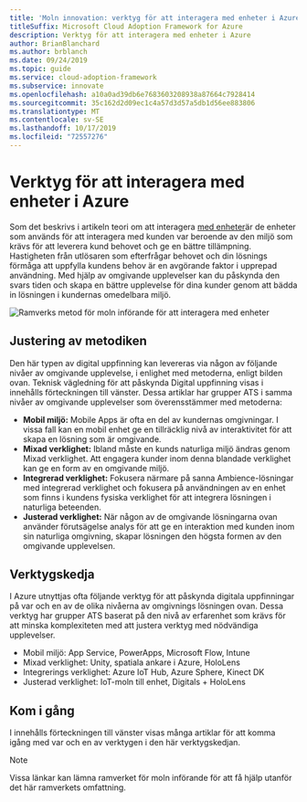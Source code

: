 ```yaml
---
title: 'Moln innovation: verktyg för att interagera med enheter i Azure'
titleSuffix: Microsoft Cloud Adoption Framework for Azure
description: Verktyg för att interagera med enheter i Azure
author: BrianBlanchard
ms.author: brblanch
ms.date: 09/24/2019
ms.topic: guide
ms.service: cloud-adoption-framework
ms.subservice: innovate
ms.openlocfilehash: a10a0ad39db6e7683603208938a87664c7928414
ms.sourcegitcommit: 35c162d2d09ec1c4a57d3d57a5db1d56ee883806
ms.translationtype: MT
ms.contentlocale: sv-SE
ms.lasthandoff: 10/17/2019
ms.locfileid: "72557276"
---
```

# <a name="tools-to-interact-with-devices-in-azure"></a>Verktyg för att interagera med enheter i Azure

Som det beskrivs i artikeln teori om att interagera [med enheter](../considerations/devices.md)är de enheter som används för att interagera med kunden var beroende av den miljö som krävs för att leverera kund behovet och ge en bättre tillämpning. Hastigheten från utlösaren som efterfrågar behovet och din lösnings förmåga att uppfylla kundens behov är en avgörande faktor i upprepad användning. Med hjälp av omgivande upplevelser kan du påskynda den svars tiden och skapa en bättre upplevelse för dina kunder genom att bädda in lösningen i kundernas omedelbara miljö.

![Ramverks metod för moln införande för att interagera med enheter](../../_images/innovate/ambient-experiences.png)

## <a name="alignment-to-the-methodology"></a>Justering av metodiken

Den här typen av digital uppfinning kan levereras via någon av följande nivåer av omgivande upplevelse, i enlighet med metoderna, enligt bilden ovan. Teknisk vägledning för att påskynda Digital uppfinning visas i innehålls förteckningen till vänster. Dessa artiklar har grupper ATS i samma nivåer av omgivande upplevelser som överensstämmer med metoderna:

- **Mobil miljö:** Mobile Apps är ofta en del av kundernas omgivningar. I vissa fall kan en mobil enhet ge en tillräcklig nivå av interaktivitet för att skapa en lösning som är omgivande.
- **Mixad verklighet:** Ibland måste en kunds naturliga miljö ändras genom Mixad verklighet. Att engagera kunder inom denna blandade verklighet kan ge en form av en omgivande miljö.
- **Integrerad verklighet:** Fokusera närmare på sanna Ambience-lösningar med integrerad verklighet och fokusera på användningen av en enhet som finns i kundens fysiska verklighet för att integrera lösningen i naturliga beteenden.
- **Justerad verklighet:** När någon av de omgivande lösningarna ovan använder förutsägelse analys för att ge en interaktion med kunden inom sin naturliga omgivning, skapar lösningen den högsta formen av den omgivande upplevelsen.

## <a name="toolchain"></a>Verktygskedja

I Azure utnyttjas ofta följande verktyg för att påskynda digitala uppfinningar på var och en av de olika nivåerna av omgivnings lösningen ovan. Dessa verktyg har grupper ATS baserat på den nivå av erfarenhet som krävs för att minska komplexiteten med att justera verktyg med nödvändiga upplevelser.

- Mobil miljö: App Service, PowerApps, Microsoft Flow, Intune
- Mixad verklighet: Unity, spatiala ankare i Azure, HoloLens
- Integrerings verklighet: Azure IoT Hub, Azure Sphere, Kinect DK
- Justerad verklighet: IoT-moln till enhet, Digitals + HoloLens

## <a name="get-started"></a>Kom i gång

I innehålls förteckningen till vänster visas många artiklar för att komma igång med var och en av verktygen i den här verktygskedjan.

> [!NOTE]
> Vissa länkar kan lämna ramverket för moln införande för att få hjälp utanför det här ramverkets omfattning.
